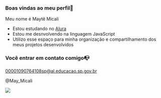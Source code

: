 ### Boas vindas ao meu perfil💙

Meu nome é Maytê Micali

- Estou estudando no [Alura](https://www.alura.com.br)
- Estou me desnvolvendo na linguagem JavaScript
- Utilizo esse espaço para minha organização e compartilhamento dos meus projetos desenvolvidos

### Você entrar em contato comigo📭

00001090764108sp@al.educacao.sp.gov.br

@May_Micali

![](https://media1.tenor.com/m/bIWKGrYb0FIAAAAC/crazy-dance-funny-dance.gif)

